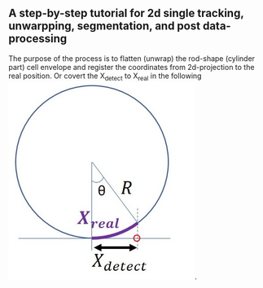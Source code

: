 ## A step-by-step tutorial for 2d single tracking, unwarpping, segmentation, and post data-processing
The purpose of the process is to flatten (unwrap) the rod-shape (cylinder part) cell envelope and register the coordinates from 2d-projection to the real position. Or covert the X<sub>detect</sub> to X<sub>real</sub> in the following ![figure](docs/CylinderUnwrapping.jpg).
    
